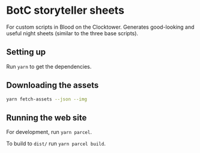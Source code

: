 # BotC storyteller sheets

For custom scripts in Blood on the Clocktower. Generates good-looking and
useful night sheets (similar to the three base scripts).

## Setting up

Run `yarn` to get the dependencies.

## Downloading the assets

```sh
yarn fetch-assets --json --img
```

## Running the web site

For development, run `yarn parcel`.

To build to `dist/` run `yarn parcel build`.
